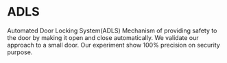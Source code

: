 # ADLS
Automated Door Locking System(ADLS)   Mechanism of providing safety to the door by making it open and close automatically.  We validate our approach to a small door. Our experiment show 100% precision on security purpose.
